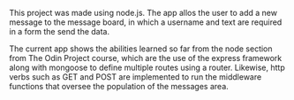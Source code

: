 This project was made using node.js. The app allos the user to add a new message to the
message board, in which a username and text are required in a form the send the data.

The current app shows the abilities learned so far from the node section from The Odin Project course, which are the use of the express framework along with mongoose to define multiple routes using a router. Likewise, http verbs such as GET and POST are implemented to run the middleware functions that oversee the population of the messages area.
